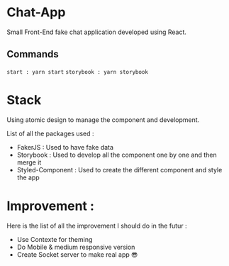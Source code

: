 # Chat-App

Small Front-End fake chat application developed using React.

## Commands

`start : yarn start`
`storybook : yarn storybook`

# Stack 

Using atomic design to manage the component and development.

List of all the packages used : 

- FakerJS : Used to have fake data
- Storybook : Used to develop all the component one by one and then merge it
- Styled-Component : Used to create the different component and style the app

# Improvement : 

Here is the list of all the improvement I should do in the futur :

- Use Contexte for theming
- Do Mobile & medium responsive version 
- Create Socket server to make real app 😎

